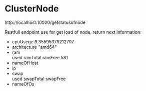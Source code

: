 # ClusterNode 
http://localhost:10020/getstatusofnode

Restfull endpoint use for get load of node, return next information:
- cpuUsege	9.35595379212707
- architecture	"amd64"
- ram	
    used
    ramTotal
    ramFree	581
- nameOfHost
- ip	
- swap	
    used
    swapTotal
    swapFree
- nameOfOs
